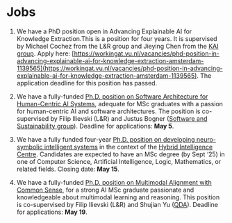 # Jobs

<!--- We do not currently have any open vacancies. Check back soon. For jobs anywhere in our department or at our university, have a look at [the university job listings page](https://workingat.vu.nl/home).--->



1. We have a PhD position open in Advancing Explainable AI for Knowledge Extraction.This is a position for four years. It is supervised by Michael Cochez from the L&R group and Jieying Chen from the [KAI group](https://kai.cs.vu.nl/). Apply here: [https://workingat.vu.nl/vacancies/phd-position-in-advancing-explainable-ai-for-knowledge-extraction-amsterdam-1139565](https://workingat.vu.nl/vacancies/phd-position-in-advancing-explainable-ai-for-knowledge-extraction-amsterdam-1139565). The application deadline for this position has passed.

2. We have a fully-funded [Ph.D. position on Software Architecture for Human-Centric AI Systems](https://workingat.vu.nl/vacancies/phd-position-software-architecture-for-human-centric-ai-systems-amsterdam-1078515), adequate for MSc graduates with a passion for human-centric AI and software architectures. The position is co-supervised by Filip Ilievski (L&R) and Justus Bogner ([Software and Sustainability group](https://s2group.cs.vu.nl/)). Deadline for applications: **May 5**.

3. We have a fully funded four-year [Ph.D. position on developing neuro-symbolic intelligent systems](https://werkenbij.vu.nl/vacatures/phd-position-on-neuro-symbolic-ai-in-hybrid-intelligence-amsterdam-1159516) in the context of the [Hybrid Intelligence Centre](https://www.hybrid-intelligence-centre.nl). Candidates are expected to have an MSc degree (by Sept ‘25) in one of Computer Science, Artificial Intelligence,  Logic, Mathematics, or related fields. Closing date: **May 15**.

4. We have a fully-funded [Ph.D. position on Multimodal Alignment with Common Sense](https://workingat.vu.nl/vacancies/phd-position-multimodal-alignment-with-common-sense-amsterdam-1165407), for a strong AI MSc graduate passionate and knowledgeable about multimodal learning and reasoning. This position is co-supervised by Filip Ilievski (L&R) and Shujian Yu ([QDA](https://vu.nl/en/about-vu/more-about/quantitative-data-analytics-computer-science)). Deadline for applications: **May 19**.
